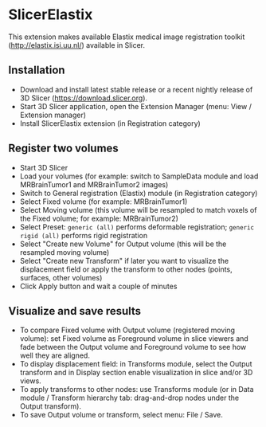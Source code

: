 # SlicerElastix
This extension makes available Elastix medical image registration toolkit (http://elastix.isi.uu.nl/) available in Slicer.

## Installation

* Download and install latest stable release or a recent nightly release of 3D Slicer (https://download.slicer.org).
* Start 3D Slicer application, open the Extension Manager (menu: View / Extension manager)
* Install SlicerElastix extension (in Registration category)

## Register two volumes

* Start 3D Slicer
* Load your volumes (for example: switch to SampleData module and load MRBrainTumor1 and MRBrainTumor2 images)
* Switch to General registration (Elastix) module (in Registration category)
* Select Fixed volume (for example: MRBrainTumor1)
* Select Moving volume (this volume will be resampled to match voxels of the Fixed volume; for example: MRBrainTumor2)
* Select Preset: `generic (all)` performs deformable registration; `generic rigid (all)` performs rigid registration
* Select "Create new Volume" for Output volume (this will be the resampled moving volume)
* Select "Create new Transform" if later you want to visualize the displacement field or apply the transform to other nodes (points, surfaces, other volumes)
* Click Apply button and wait a couple of minutes

## Visualize and save results
* To compare Fixed volume with Output volume (registered moving volume): set Fixed volume as Foreground volume in slice viewers and fade between the Output volume and Foreground volume to see how well they are aligned.
* To display displacement field: in Transforms module, select the Output transform and in Display section enable visualization in slice and/or 3D views.
* To apply transforms to other nodes: use Transforms module (or in Data module / Transform hierarchy tab: drag-and-drop nodes under the Output transform).
* To save Output volume or transform, select menu: File / Save.
